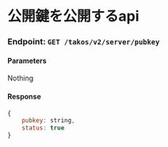# 公開鍵を公開するapi

### Endpoint: `GET /takos/v2/server/pubkey`

#### Parameters

Nothing

#### Response

```javascript
{
    pubkey: string,
    status: true
}
```